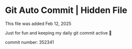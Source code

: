 # Git Auto Commit | Hidden File

This file was added Feb 12, 2025

Just for fun and keeping my daily git commit active 🤪

commit number: 352341
